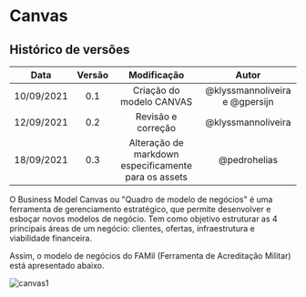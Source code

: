 # Canvas

## Histórico de versões

|    Data    | Versão |                     Modificação                      |             Autor              |
| :--------: | :----: | :--------------------------------------------------: | :----------------------------: |
| 10/09/2021 |  0.1   |               Criação do modelo CANVAS               | @klyssmannoliveira e @gpersijn |
| 12/09/2021 |  0.2   |                  Revisão e correção                  |       @klyssmannoliveira       |
| 18/09/2021 |  0.3   | Alteração de markdown especificamente para os assets |          @pedrohelias          |

O Business Model Canvas ou "Quadro de modelo de negócios" é uma ferramenta de gerenciamento estratégico, que permite desenvolver e esboçar novos modelos de negócio. Tem como objetivo estruturar as 4 principais áreas de um negócio: clientes, ofertas, infraestrutura e viabilidade financeira.

Assim, o modelo de negócios do FAMil (Ferramenta de Acreditação Militar) está apresentado abaixo.

![canvas1](/docs/assets/produtos/canvas/modelo_de_negócios_CANVAS.png)
